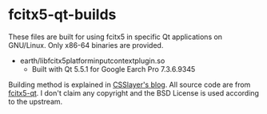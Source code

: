 # fcitx5-qt-builds
These files are built for using fcitx5 in specific Qt applications on GNU/Linux. Only x86-64 binaries are provided.

* earth/libfcitx5platforminputcontextplugin.so
  * Built with Qt 5.5.1 for Google Earch Pro 7.3.6.9345


Building method is explained in [CSSlayer's blog](https://www.csslayer.info/wordpress/fcitx-dev/a-case-study-how-to-compile-a-fcitx-platforminputcontext-plugin-for-a-proprietary-software-that-uses-qt-5/).
All source code are from [fcitx5-qt](https://github.com/fcitx/fcitx5-qt). I don't claim any copyright and the BSD License is used according to the upstream.
